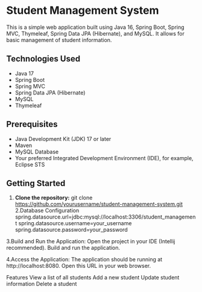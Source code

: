 # Student Management System

This is a simple web application built using Java 16, Spring Boot, Spring MVC, Thymeleaf, Spring Data JPA (Hibernate), and MySQL. It allows for basic management of student information.

## Technologies Used

- Java 17
- Spring Boot
- Spring MVC
- Spring Data JPA (Hibernate)
- MySQL
- Thymeleaf

## Prerequisites

- Java Development Kit (JDK) 17 or later
- Maven
- MySQL Database
- Your preferred Integrated Development Environment (IDE), for example, Eclipse STS

## Getting Started

1. **Clone the repository:**
 git clone https://github.com/yourusername/student-management-system.git
2.Database Configuration
spring.datasource.url=jdbc:mysql://localhost:3306/student_management
spring.datasource.username=your_username
spring.datasource.password=your_password

3.Build and Run the Application:
Open the project in your IDE (Intellij recommended).
Build and run the application.

4.Access the Application:
The application should be running at http://localhost:8080. Open this URL in your web browser.



Features
View a list of all students
Add a new student
Update student information
Delete a student

   
